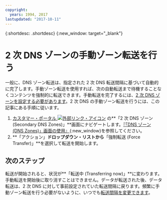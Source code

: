 ```yaml
---
copyright:
  years: 1994, 2017
lastupdated: "2017-10-11"
---
```


{:shortdesc: .shortdesc}
{:new_window: target="_blank"}

# 2 次 DNS ゾーンの手動ゾーン転送を行う

一般に、DNS ゾーン転送は、指定された 2 次 DNS 転送間隔に基づいて自動的に完了します。手動ゾーン転送を使用すれば、次の自動転送まで待機することなくコンテンツを強制的に転送できます。手動転送を完了するには、[2 次 DNS ゾーンを設定する必要があります](add-secondary-dns-zone.html)。2 次 DNS の手動ゾーン転送を行うには、この記事にある手順に従います。

1. [カスタマー・ポータル ![外部リンク・アイコン](../../icons/launch-glyph.svg "外部リンク・アイコン")](https://control.softlayer.com/) の**「2 次 DNS ゾーン (Secondary DNS Zones)」**画面にナビゲートします。[『「DNS ゾーン (DNS Zones)」画面の使用』](delete-secondary-dns-record.html){:new_window}を参照してください。
2. **「アクション」**ドロップダウン・リストから**「強制転送 (Force Transfer)」**を選択して転送を開始します。

## 次のステップ

転送が開始されると、状況が**「転送中 (Transferring now)」**に変わります。手動転送を開始後に取り消すことはできません。データが転送された後、データ転送は、2 次 DNS に対して事前設定されていた転送間隔に戻ります。頻繁に手動ゾーン転送を行う必要がないように、いつでも[転送間隔を変更できます](edit-secondary-dns-zone.html)。
